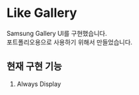 # Like Gallery

Samsung Gallery UI를 구현했습니다.  
포트폴리오용으로 사용하기 위해서 만들었습니다.  

현재 구현 기능 
-----------
1. Always Display
